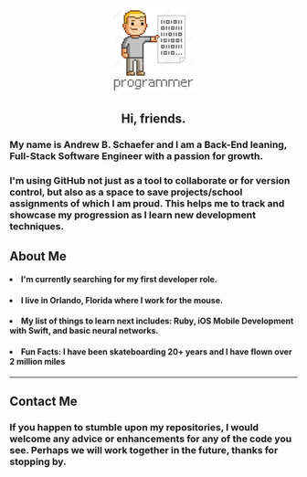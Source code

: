 <div id="header" align="center">
  <img src="programmer.png" height= "150" width="150"/>
</div>

<h2 align="center">Hi, friends.</h2> 


<h3>My name is Andrew B. Schaefer and I am a Back-End leaning, Full-Stack Software Engineer with a passion for growth.</h3> 

<h3>I'm using GitHub not just as a tool to collaborate or for version control, but also as a space to save projects/school assignments of which I am proud. This helps me to track and showcase my progression as I learn new development techniques.
  
<h2>About Me</h2>
  <h4><li>I'm currently searching for my first developer role.</li></h4>
  <h4><li>I live in Orlando, Florida where I work for the mouse.</li></h4>
  <h4><li>My list of things to learn next includes: Ruby, iOS Mobile Development with Swift, and basic neural networks.</h4></li>
  <h4><li>Fun Facts: I have been skateboarding 20+ years and I have flown over 2 million miles</h4></li>
  
<hr>

<h2>Contact Me</h2>

<h3>If you happen to stumble upon my repositories, I would welcome any advice or enhancements for any of the code you see. Perhaps we will work together in the future, thanks for stopping by.</h3>
